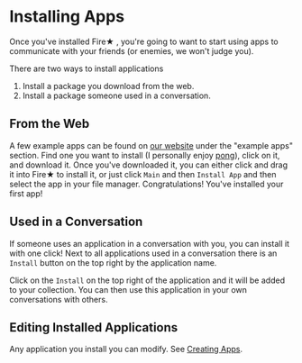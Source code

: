 Installing Apps
===============

Once you've installed Fire★ , you're going to want to start using apps to communicate with your friends (or enemies, we won't judge you). 

There are two ways to install applications

  1. Install a package you download from the web.
  2. Install a package someone used in a conversation.

From the Web
----------------

 A few example apps can be found on [our website](https://mempko.com/firestr/firestr.html) under the "example apps" section.  Find one you want to install (I personally enjoy [pong](http://mempko.com/firestr/pong.fab)), click on it, and download it.  Once you've downloaded it, you can either click and drag it into Fire★ to install it, or just click `Main` and then `Install App` and then select the app in your file manager.  Congratulations! You've installed your first app!

Used in a Conversation
----------------------

If someone uses an application in a conversation with you, you can install it with one click! Next to all applications used in a conversation there is an `Install` button on the top right by the application name.

Click on the `Install` on the top right of the application and it will be added to your collection. You can then use this application in your own conversations with others.


Editing Installed Applications
---------------------------

Any application you install you can modify. See [Creating Apps](api/index.md).
